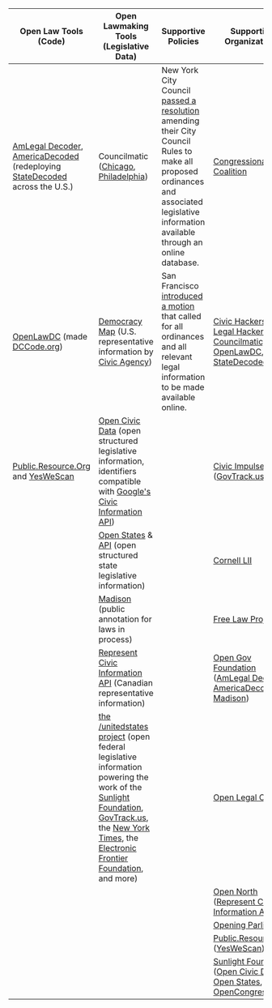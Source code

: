 |**Open Law Tools (Code)**|**Open Lawmaking Tools (Legislative Data)**|**Supportive Policies**|**Supportive Organizations**|
|-------------------------|------------------------------------------ |-----------------------|----------------------------|
| [AmLegal Decoder](http://americadecoded.org/announcing-the-amlegal-decoder-a-free-tool-to-publish-laws-seamlessly-online-in-ridiculously-useful-open-data-formats/), [AmericaDecoded](http://americadecoded.org/) (redeploying [StateDecoded](https://github.com/statedecoded) across the U.S.) | Councilmatic ([Chicago](http://chicagocouncilmatic.org/), [Philadelphia](http://www.councilmatic.org/)) | New York City Council [passed a resolution](http://legistar.council.nyc.gov/LegislationDetail.aspx?ID=1739410&GUID=251DB8D7-419A-4BC6-B853-5006E23E36D9&Options=&Search=) amending their City Council Rules to make all proposed ordinances and associated legislative information available through an online database.|[Congressional Data Coalition](http://congressionaldata.org/) |
| [OpenLawDC](https://github.com/openlawdc) (made [DCCode.org](http://dccode.org/)) | [Democracy Map](http://www.democracymap.org/) (U.S. representative information by [Civic Agency](http://www.civicagency.org/)) | San Francisco [introduced](http://www.sfbos.org/index.aspx?page=16067) [a motion](http://www.sfbos.org/ftp/uploadedfiles/bdsupvrs/introduced/2014/LI031814.pdf) that called for all ordinances and all relevant legal information to be made available online. | [Civic Hackers](http://codeforamerica.org/brigade/) and [Legal Hackers](http://legalinformatics.wordpress.com/2013/09/12/legal-hacking-technology-and-innovation-groups/) (e.g. [Councilmatic,](https://github.com/codeforamerica/councilmatic) [OpenLawDC](https://github.com/openlawdc), [StateDecoded](https://github.com/statedecoded)) |
| [Public.Resource.Org](https://public.resource.org/) and [YesWeScan](https://yeswescan.org/) | [Open Civic Data](http://opencivicdata.org/) (open structured legislative information, identifiers compatible with [Google's Civic Information API](https://developers.google.com/civic-information/docs/us_v1/representatives/representativeInfoQuery))|  | [Civic Impulse](http://www.civicimpulse.com/) ([GovTrack.us](http://www.govtrack.us/)) |
|  | [Open States](http://openstates.org/) & [API](http://sunlightfoundation.com/api/) (open structured state legislative information) |  | [Cornell LII](http://www.law.cornell.edu/) |
|  | [Madison](http://opengovfoundation.org/the-madison-project/) (public annotation for laws in process) | | [Free Law Project](http://freelawproject.org/) |
|  | [Represent Civic Information API](http://represent.opennorth.ca/) (Canadian representative information) |  | [Open Gov Foundation](http://opengovfoundation.org/) ([AmLegal Decoder](http://americadecoded.org/announcing-the-amlegal-decoder-a-free-tool-to-publish-laws-seamlessly-online-in-ridiculously-useful-open-data-formats/), [AmericaDecoded](http://americadecoded.org/); [Madison](http://opengovfoundation.org/the-madison-project/)) |
|  | [the /unitedstates project](https://github.com/unitedstates) (open federal legislative information powering the work of the [Sunlight Foundation](http://sunlightfoundation.com/), [GovTrack.us](http://www.govtrack.us/), the [New York Times](http://nytimes.com/), the [Electronic Frontier Foundation](https://www.eff.org/), and more) |  | [Open Legal Code](https://github.com/OpenLegalCode/OpenLegalCode) |
|  |  |  | [Open North](http://opennorth.ca/) ([Represent Civic Information API](http://represent.opennorth.ca/)) |
|  |  |  | [Opening Parliament](http://www.openingparliament.org/) |
|  |  |  | [Public.Resource.Org](https://public.resource.org/) ([YesWeScan](https://yeswescan.org/)) |
|  |  |  | [Sunlight Foundation](http://sunlightfoundation.com/) ([Open Civic Data](http://opencivicdata.org/); [Open States](http://openstates.org/), [OpenCongress](http://www.opencongress.org/)) |
